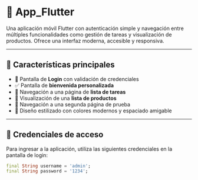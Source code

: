 # 📱 App_Flutter

Una aplicación móvil Flutter con autenticación simple y navegación entre múltiples funcionalidades como gestión de tareas y visualización de productos. Ofrece una interfaz moderna, accesible y responsiva.

---

## 🚀 Características principales

- 🔐 Pantalla de **Login** con validación de credenciales
- ✅ Pantalla de **bienvenida personalizada**
- 📝 Navegación a una página de **lista de tareas**
- 🛒 Visualización de una **lista de productos**
- 📄 Navegación a una segunda página de prueba
- 🎨 Diseño estilizado con colores modernos y espaciado amigable

---

## 🔑 Credenciales de acceso

Para ingresar a la aplicación, utiliza las siguientes credenciales en la pantalla de login:

```dart
final String username = 'admin';
final String password = '1234';


